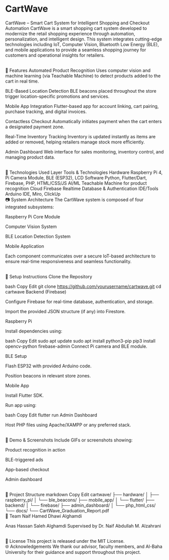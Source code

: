 # CartWave
 CartWave – Smart Cart System for Intelligent Shopping and Checkout Automation
CartWave is a smart shopping cart system developed to modernize the retail shopping experience through automation, personalization, and intelligent design. This system integrates cutting-edge technologies including IoT, Computer Vision, Bluetooth Low Energy (BLE), and mobile applications to provide a seamless shopping journey for customers and operational insights for retailers.

<br>
📌 Features
Automated Product Recognition
Uses computer vision and machine learning (via Teachable Machine) to detect products added to the cart in real time.

BLE-Based Location Detection
BLE beacons placed throughout the store trigger location-specific promotions and services.

Mobile App Integration
Flutter-based app for account linking, cart pairing, purchase tracking, and digital invoices.

Contactless Checkout
Automatically initiates payment when the cart enters a designated payment zone.

Real-Time Inventory Tracking
Inventory is updated instantly as items are added or removed, helping retailers manage stock more efficiently.

Admin Dashboard
Web interface for sales monitoring, inventory control, and managing product data.

<br>
🧠 Technologies Used
Layer	Tools & Technologies
Hardware	Raspberry Pi 4, Pi Camera Module, BLE (ESP32), LCD
Software	Python, Flutter/Dart, Firebase, PHP, HTML/CSS/JS
AI/ML	Teachable Machine for product recognition
Cloud	Firebase Realtime Database & Authentication
IDE/Tools	Arduino IDE, Miro, ClickUp

<br>
📷 System Architecture
The CartWave system is composed of four integrated subsystems:

Raspberry Pi Core Module

Computer Vision System

BLE Location Detection System

Mobile Application

Each component communicates over a secure IoT-based architecture to ensure real-time responsiveness and seamless functionality.

<br>
🚀 Setup Instructions
Clone the Repository

bash
Copy
Edit
git clone https://github.com/yourusername/cartwave.git
cd cartwave
Backend (Firebase)

Configure Firebase for real-time database, authentication, and storage.

Import the provided JSON structure (if any) into Firestore.

Raspberry Pi

Install dependencies using:

bash
Copy
Edit
sudo apt update
sudo apt install python3-pip
pip3 install opencv-python firebase-admin
Connect Pi camera and BLE module.

BLE Setup

Flash ESP32 with provided Arduino code.

Position beacons in relevant store zones.

Mobile App

Install Flutter SDK.

Run app using:

bash
Copy
Edit
flutter run
Admin Dashboard

Host PHP files using Apache/XAMPP or any preferred stack.

<br>
📸 Demo & Screenshots
Include GIFs or screenshots showing:

Product recognition in action

BLE-triggered ads

App-based checkout

Admin dashboard

<br>
📂 Project Structure
markdown
Copy
Edit
cartwave/
├── hardware/
│   ├── raspberry_pi/
│   └── ble_beacons/
├── mobile_app/
│   └── flutter/
├── backend/
│   └── firebase/
├── admin_dashboard/
│   └── php_html_css/
└── docs/
    └── CartWave_Graduation_Report.pdf
<br>
👥 Team
Naif Hamed Dhawi Alghamdi

Anas Hassan Saleh Alghamdi
Supervised by Dr. Naif Abdullah M. Alzahrani

<br>
📜 License
This project is released under the MIT License.

<br>
🌐 Acknowledgements
We thank our advisor, faculty members, and Al-Baha University for their guidance and support throughout this project.









